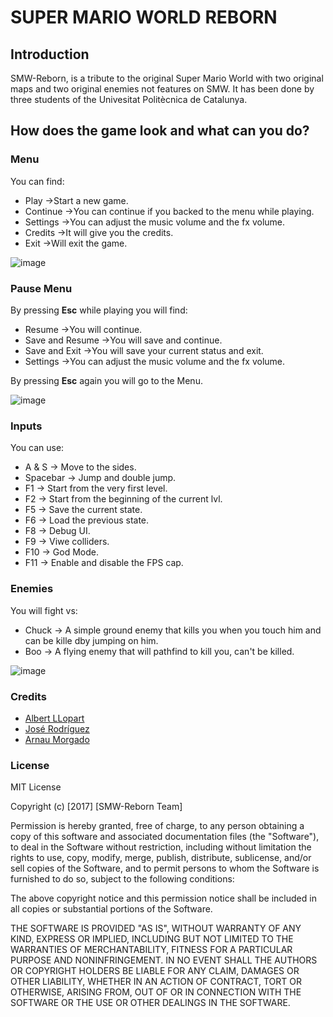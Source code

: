 # SUPER MARIO WORLD REBORN

## Introduction

SMW-Reborn, is a tribute to the original Super Mario World with two original maps and two original enemies not features on SMW. It has been done by three students of the Univesitat Politècnica de Catalunya.

## How does the game look and what can you do?

### Menu

You can find:
- Play      ->Start a new game.
- Continue  ->You can continue if you backed to the menu while playing.
- Settings  ->You can adjust the music volume and the fx volume.
- Credits   ->It will give you the credits.
- Exit      ->Will exit the game.

![image](https://user-images.githubusercontent.com/17165192/34013324-473f39f4-e117-11e7-8cc4-bec4d11bd544.png)

### Pause Menu

By pressing **Esc** while playing you will find:

- Resume          ->You will continue.
- Save and Resume ->You will save and continue.
- Save and Exit   ->You will save your current status and exit.
- Settings        ->You can adjust the music volume and the fx volume.

By pressing **Esc** again you will go to the Menu.

![image](https://user-images.githubusercontent.com/17145449/34023181-c324daac-e143-11e7-9c42-c869b74d2cc8.png)


### Inputs
 
 You can use:
 - A & S    -> Move to the sides.
 - Spacebar -> Jump and double jump.
 - F1       -> Start from the very first level.
 - F2       -> Start from the beginning of the current lvl.
 - F5       -> Save the current state.
 - F6       -> Load the previous state.
 - F8       -> Debug UI.
 - F9       -> Viwe colliders.
 - F10      -> God Mode.
 - F11      -> Enable and disable the FPS cap.

### Enemies

 You will fight vs:
 - Chuck    -> A simple ground enemy that kills you when you touch him and can be kille dby jumping on him.
 - Boo      -> A flying enemy that will pathfind to kill you, can't be killed.
 
 ![image](https://user-images.githubusercontent.com/17165192/34013528-1cb16fee-e118-11e7-9e84-1e09933f4fd7.png)

 ### Credits

- [Albert LLopart](https://github.com/albertllopart)
- [José Rodríguez](https://github.com/joserm45)
- [Arnau Morgado](https://github.com/morgadoCV)


 ### License
 
 MIT License

Copyright (c) [2017] [SMW-Reborn Team]

Permission is hereby granted, free of charge, to any person obtaining a copy
of this software and associated documentation files (the "Software"), to deal
in the Software without restriction, including without limitation the rights
to use, copy, modify, merge, publish, distribute, sublicense, and/or sell
copies of the Software, and to permit persons to whom the Software is
furnished to do so, subject to the following conditions:

The above copyright notice and this permission notice shall be included in all
copies or substantial portions of the Software.

THE SOFTWARE IS PROVIDED "AS IS", WITHOUT WARRANTY OF ANY KIND, EXPRESS OR
IMPLIED, INCLUDING BUT NOT LIMITED TO THE WARRANTIES OF MERCHANTABILITY,
FITNESS FOR A PARTICULAR PURPOSE AND NONINFRINGEMENT. IN NO EVENT SHALL THE
AUTHORS OR COPYRIGHT HOLDERS BE LIABLE FOR ANY CLAIM, DAMAGES OR OTHER
LIABILITY, WHETHER IN AN ACTION OF CONTRACT, TORT OR OTHERWISE, ARISING FROM,
OUT OF OR IN CONNECTION WITH THE SOFTWARE OR THE USE OR OTHER DEALINGS IN THE
SOFTWARE.

 
